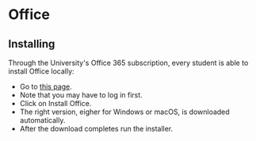 # Office

## Installing

Through the University's Office 365 subscription, every student is able to install Office locally:

- Go to [this page](https://portal.office.com/account/).
- Note that you may have to log in first.
- Click on Install Office.
- The right version, eigher for Windows or macOS, is downloaded automatically.
- After the download completes run the installer.

